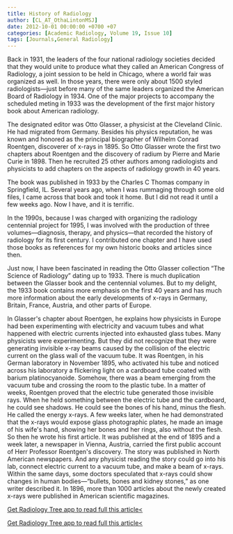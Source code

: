 ```yaml
---
title: History of Radiology
author: [CL_AT_OthaLintonMSJ]
date: 2012-10-01 00:00:00 +0700 +07
categories: [Academic Radiology, Volume 19, Issue 10]
tags: [Journals,General Radiology]
---
```

Back in 1931, the leaders of the four national radiology societies decided that they would unite to produce what they called an American Congress of Radiology, a joint session to be held in Chicago, where a world fair was organized as well. In those years, there were only about 1500 styled radiologists—just before many of the same leaders organized the American Board of Radiology in 1934. One of the major projects to accompany the scheduled meting in 1933 was the development of the first major history book about American radiology.

The designated editor was Otto Glasser, a physicist at the Cleveland Clinic. He had migrated from Germany. Besides his physics reputation, he was known and honored as the principal biographer of Wilhelm Conrad Roentgen, discoverer of x-rays in 1895. So Otto Glasser wrote the first two chapters about Roentgen and the discovery of radium by Pierre and Marie Curie in 1898. Then he recruited 25 other authors among radiologists and physicists to add chapters on the aspects of radiology growth in 40 years.

The book was published in 1933 by the Charles C Thomas company in Springfield, IL. Several years ago, when I was rummaging through some old files, I came across that book and took it home. But I did not read it until a few weeks ago. Now I have, and it is terrific.

In the 1990s, because I was charged with organizing the radiology centennial project for 1995, I was involved with the production of three volumes—diagnosis, therapy, and physics—that recorded the history of radiology for its first century. I contributed one chapter and I have used those books as references for my own historic books and articles since then.

Just now, I have been fascinated in reading the Otto Glasser collection “The Science of Radiology” dating up to 1933. There is much duplication between the Glasser book and the centennial volumes. But to my delight, the 1933 book contains more emphasis on the first 40 years and has much more information about the early developments of x-rays in Germany, Britain, France, Austria, and other parts of Europe.

In Glasser's chapter about Roentgen, he explains how physicists in Europe had been experimenting with electricity and vacuum tubes and what happened with electric currents injected into exhausted glass tubes. Many physicists were experimenting. But they did not recognize that they were generating invisible x-ray beams caused by the collision of the electric current on the glass wall of the vacuum tube. It was Roentgen, in his German laboratory in November 1895, who activated his tube and noticed across his laboratory a flickering light on a cardboard tube coated with barium platinocyanoide. Somehow, there was a beam emerging from the vacuum tube and crossing the room to the plastic tube. In a matter of weeks, Roentgen proved that the electric tube generated those invisible rays. When he held something between the electric tube and the cardboard, he could see shadows. He could see the bones of his hand, minus the flesh. He called the energy x-rays. A few weeks later, when he had demonstrated that the x-rays would expose glass photographic plates, he made an image of his wife's hand, showing her bones and her rings, also without the flesh. So then he wrote his first article. It was published at the end of 1895 and a week later, a newspaper in Vienna, Austria, carried the first public account of Herr Professor Roentgen's discovery. The story was published in North American newspapers. And any physicist reading the story could go into his lab, connect electric current to a vacuum tube, and make a beam of x-rays. Within the same days, some doctors speculated that x-rays could show changes in human bodies—“bullets, bones and kidney stones,” as one writer described it. In 1896, more than 1000 articles about the newly created x-rays were published in American scientific magazines.

[Get Radiology Tree app to read full this article<](https://clinicalpub.com/app)

[Get Radiology Tree app to read full this article<](https://clinicalpub.com/app)